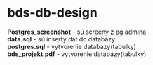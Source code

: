 # bds-db-design
**Postgres_screenshot** - sú screeny z pg admina <br />
**data.sql** - sú inserty dát do databázy <br />
**postgres.sql** - vytvorenie databázy(tabulky) <br />
**bds_projekt.pdf** - vytvorenie databázy(tabulky) <br />
